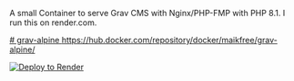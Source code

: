 A small Container to serve Grav CMS with Nginx/PHP-FMP with PHP 8.1. 
I run this on render.com.

[# grav-alpine
](https://hub.docker.com/repository/docker/maikfree/grav-alpine/)https://hub.docker.com/repository/docker/maikfree/grav-alpine/

[![Deploy to Render](https://render.com/images/deploy-to-render-button.svg)](https://render.com/deploy)
